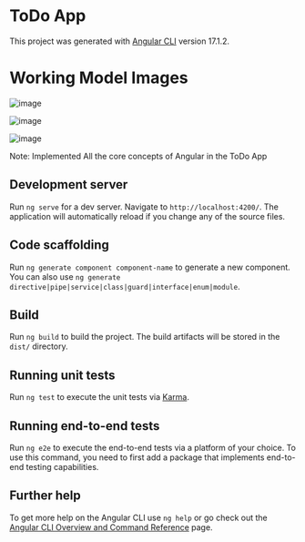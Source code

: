 # ToDo App 

This project was generated with [Angular CLI](https://github.com/angular/angular-cli) version 17.1.2.

# Working Model Images

![image](https://github.com/user-attachments/assets/588b1c8e-1c76-487c-872a-584e19f6dfe9)

![image](https://github.com/user-attachments/assets/087e5b5b-0239-40c6-bfe8-40ff03beccdc)

![image](https://github.com/user-attachments/assets/28650cff-f1c7-420a-8511-34f18b900f34)

Note: Implemented All the core concepts of Angular in the ToDo App

## Development server

Run `ng serve` for a dev server. Navigate to `http://localhost:4200/`. The application will automatically reload if you change any of the source files.

## Code scaffolding

Run `ng generate component component-name` to generate a new component. You can also use `ng generate directive|pipe|service|class|guard|interface|enum|module`.

## Build

Run `ng build` to build the project. The build artifacts will be stored in the `dist/` directory.

## Running unit tests

Run `ng test` to execute the unit tests via [Karma](https://karma-runner.github.io).

## Running end-to-end tests

Run `ng e2e` to execute the end-to-end tests via a platform of your choice. To use this command, you need to first add a package that implements end-to-end testing capabilities.

## Further help

To get more help on the Angular CLI use `ng help` or go check out the [Angular CLI Overview and Command Reference](https://angular.io/cli) page.
